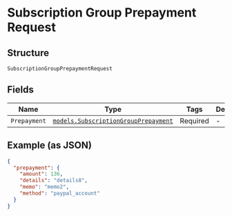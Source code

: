 
# Subscription Group Prepayment Request

## Structure

`SubscriptionGroupPrepaymentRequest`

## Fields

| Name | Type | Tags | Description |
|  --- | --- | --- | --- |
| `Prepayment` | [`models.SubscriptionGroupPrepayment`](subscription-group-prepayment.md) | Required | - |

## Example (as JSON)

```json
{
  "prepayment": {
    "amount": 136,
    "details": "details8",
    "memo": "memo2",
    "method": "paypal_account"
  }
}
```

